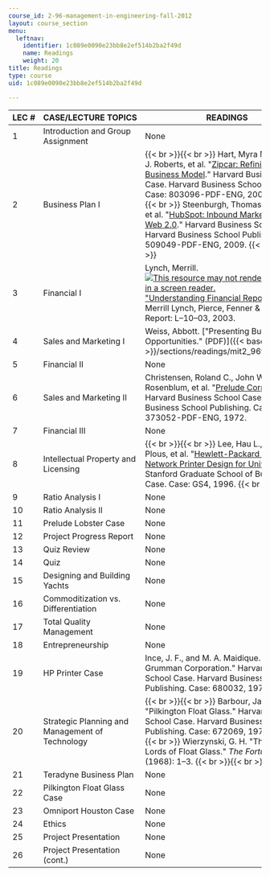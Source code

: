 ```yaml
---
course_id: 2-96-management-in-engineering-fall-2012
layout: course_section
menu:
  leftnav:
    identifier: 1c089e0090e23bb8e2ef514b2ba2f49d
    name: Readings
    weight: 20
title: Readings
type: course
uid: 1c089e0090e23bb8e2ef514b2ba2f49d

---
```


| LEC # | CASE/LECTURE TOPICS | READINGS |
| --- | --- | --- |
| 1 | Introduction and Group Assignment | None |
| 2 | Business Plan I |  {{< br >}}{{< br >}} Hart, Myra M., Michael J. Roberts, et al. "[Zipcar: Refining the Business Model](http://hbr.org/product/zipcar-refining-the-business-model/an/803096-PDF-ENG)." Harvard Business School Case. Harvard Business School Publishing. Case: 803096-PDF-ENG, 2003. {{< br >}}{{< br >}} Steenburgh, Thomas, Jill Avery, et al. "[HubSpot: Inbound Marketing and Web 2.0](http://hbr.org/product/hubspot-inbound-marketing-and-web-2-0/an/509049-PDF-ENG)." Harvard Business School Case. Harvard Business School Publishing. Case: 509049-PDF-ENG, 2009. {{< br >}}{{< br >}}  |
| 3 | Financial I | Lynch, Merrill. [![This resource may not render correctly in a screen reader.](/images/inacessible.gif)"Understanding Financial Reports." (PDF)](https://web.sonoma.edu/users/s/stanny/_static/MLunderstandingfinancial.pdf) Merrill Lynch, Pierce, Fenner & Smith Inc., Report: L–10–03, 2003. |
| 4 | Sales and Marketing I | Weiss, Abbott. ["Presenting Business Opportunities." (PDF)]({{< baseurl >}}/sections/readings/mit2_96f12_read01) |
| 5 | Financial II | None |
| 6 | Sales and Marketing II | Christensen, Roland C., John W. Rosenblum, et al. "[Prelude Corporation](http://hbr.org/product/prelude-corp/an/373052-PDF-ENG)." Harvard Business School Case. Harvard Business School Publishing. Case: 373052-PDF-ENG, 1972. |
| 7 | Financial III | None |
| 8 | Intellectual Property and Licensing |  {{< br >}}{{< br >}} Lee, Hau L., Steven Plous, et al. "[Hewlett-Packard Company: Network Printer Design for Universality](https://gsbapps.stanford.edu/cases/detail1.asp?Document_ID=1311)." Stanford Graduate School of Business Case. Case: GS4, 1996. {{< br >}}{{< br >}}  |
| 9 | Ratio Analysis I | None |
| 10 | Ratio Analysis II | None |
| 11 | Prelude Lobster Case | None |
| 12 | Project Progress Report | None |
| 13 | Quiz Review | None |
| 14 | Quiz | None |
| 15 | Designing and Building Yachts | None |
| 16 | Commoditization vs. Differentiation | None |
| 17 | Total Quality Management | None |
| 18 | Entrepreneurship | None |
| 19 | HP Printer Case | Ince, J. F., and M. A. Maidique. "The Grumman Corporation." Harvard Business School Case. Harvard Business School Publishing. Case: 680032, 1979. |
| 20 | Strategic Planning and Management of Technology |  {{< br >}}{{< br >}} Barbour, Jakobsen. "Pilkington Float Glass." Harvard Business School Case. Harvard Business School Publishing. Case: 672069, 1971. {{< br >}}{{< br >}} Wierzynski, G. H. "The Eccentric Lords of Float Glass." _The Fortune_ 78 (1968): 1–3. {{< br >}}{{< br >}}  |
| 21 | Teradyne Business Plan | None |
| 22 | Pilkington Float Glass Case | None |
| 23 | Omniport Houston Case | None |
| 24 | Ethics | None |
| 25 | Project Presentation | None |
| 26 | Project Presentation (cont.) | None